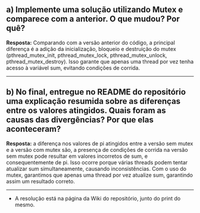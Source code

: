 ## **a)** Implemente uma solução utilizando Mutex e comparece com a anterior. O que mudou? Por quê?

**Resposta:** Comparando com a versão anterior do código, a principal diferença é a adição da inicialização, bloqueio e destruição do mutex (pthread_mutex_init, pthread_mutex_lock, pthread_mutex_unlock, pthread_mutex_destroy). Isso garante que apenas uma thread por vez tenha acesso à variável sum, evitando condições de corrida.

<hr>

## **b)** No final, entregue no README do repositório uma explicação resumida sobre as diferenças entre os valores atingidos. Quais foram as causas das divergências? Por que elas aconteceram?

**Resposta:** a diferença nos valores de pi atingidos entre a versão sem mutex e a versão com mutex são, a presença de condições de corrida na versão sem mutex pode resultar em valores incorretos de sum, e consequentemente de pi. Isso ocorre porque várias threads podem tentar atualizar sum simultaneamente, causando inconsistências. Com o uso do mutex, garantimos que apenas uma thread por vez atualize sum, garantindo assim um resultado correto.

<hr>

- A resolução está na página da Wiki do repositório, junto do print do mesmo.
